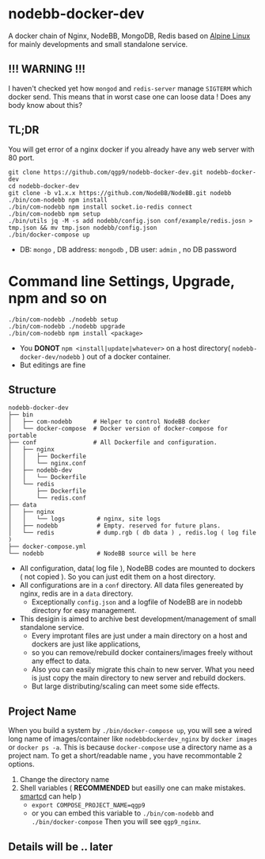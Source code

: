 # nodebb-docker-dev

A docker chain of Nginx, NodeBB, MongoDB, Redis based on [Alpine Linux](http://www.alpinelinux.org) for mainly developments and small standalone service. 

## **!!! WARNING !!!**
I haven't checked yet how `mongod` and `redis-server` manage `SIGTERM` which docker send.
This means that in worst case one can loose data !
Does any body know about this?

## TL;DR
You will get error of a nginx docker if you already have any web server with 80 port.
```
git clone https://github.com/qgp9/nodebb-docker-dev.git nodebb-docker-dev
cd nodebb-docker-dev
git clone -b v1.x.x https://github.com/NodeBB/NodeBB.git nodebb
./bin/com-nodebb npm install
./bin/com-nodebb npm install socket.io-redis connect
./bin/com-nodebb npm setup
./bin/utils jq -M -s add nodebb/config.json conf/example/redis.josn > tmp.json && mv tmp.json nodebb/config.json
./bin/docker-compose up 
```
* DB: `mongo` , DB address: `mongodb` , DB user: `admin` , no DB password

# Command line Settings, Upgrade, npm  and so on
```
./bin/com-nodebb ./nodebb setup
./bin/com-nodebb ./nodebb upgrade
./bin/com-nodebb npm install <package>
```
* You **DONOT** `npm <install|update|whatever>` on a host directory( `nodebb-docker-dev/nodebb` ) out of a docker container.
* But editings are fine

## Structure
```
nodebb-docker-dev
├── bin   
│   ├── com-nodebb      # Helper to control NodeBB docker
│   └── docker-compose  # Docker version of docker-compose for portable
├── conf                # All Dockerfile and configuration.
│   ├── nginx
│   │   ├── Dockerfile
│   │   └── nginx.conf
│   ├── nodebb-dev
│   │   └── Dockerfile
│   └── redis
│       ├── Dockerfile
│       └── redis.conf
├── data
│   ├── nginx
│   │   └── logs         # nginx, site logs
│   ├── nodebb           # Empty. reserved for future plans.
│   └── redis            # dump.rgb ( db data ) , redis.log ( log file ) 
├── docker-compose.yml
└── nodebb               # NodeBB source will be here 
```
* All configuration, data( log file ), NodeBB codes are mounted to dockers ( not copied ). So you can just edit them on a host directory.
* All configurations are in a `conf` directory. All data files genereated by nginx, redis are in a `data` directory.
  * Exceptionally `config.json` and a logfile of NodeBB are in nodebb directory for easy management.
* This desigin is aimed to archive best development/management of small standalone service. 
  * Every improtant files are just under a main directory on a host and dockers are just like applications, 
  * so you can remove/rebuild docker containers/images freely without any effect to data.
  * Also you can easily migrate this chain to new server. What you need is just copy the main directory to new server and rebuild dockers.
  * But large distributing/scaling can meet some side effects. 

## Project Name
When you build a system by `./bin/docker-compose up`, you will see a wired long name of images/container like `nodebbdockerdev_nginx` by `docker images` or `docker ps -a`. This is because `docker-compose` use a directory name as a project nam.
To get a short/readable name , you have recommontable 2 options.
  1. Change the directory name
  2. Shell variables ( **RECOMMENDED** but easilly one can make mistakes. [smartcd](https://github.com/cxreg/smartcd) can help )
     * `export COMPOSE_PROJECT_NAME=qgp9`
     * or you can embed this variable to `./bin/com-nodebb` and `./bin/docker-compose`
Then you will see `qgp9_nginx`.

## Details will be .. later
